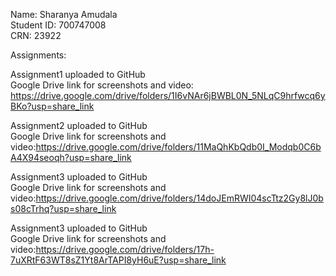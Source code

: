 Name: Sharanya Amudala<br/>
Student ID: 700747008<br/>
CRN: 23922

Assignments:

Assignment1 uploaded to GitHub<br/>
Google Drive link for screenshots and video: https://drive.google.com/drive/folders/1I6vNAr6jBWBL0N_5NLqC9hrfwcq6yBKo?usp=share_link

Assignment2 uploaded to GitHub<br/>
Google Drive link for screenshots and video:https://drive.google.com/drive/folders/11MaQhKbQdb0I_Modqb0C6bA4X94seoqh?usp=share_link

Assignment3 uploaded to GitHub<br/>
Google Drive link for screenshots and video:https://drive.google.com/drive/folders/14doJEmRWI04scTtz2Gy8lJ0bs08cTrhq?usp=share_link

Assignment3 uploaded to GitHub<br/>
Google Drive link for screenshots and video:https://drive.google.com/drive/folders/17h-7uXRtF63WT8sZ1Yt8ArTAPI8yH6uE?usp=share_link
